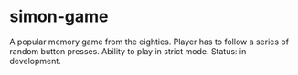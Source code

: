 # simon-game
A popular memory game from the eighties. Player has to follow a series of random button presses. Ability to play in strict mode. Status: in development.
